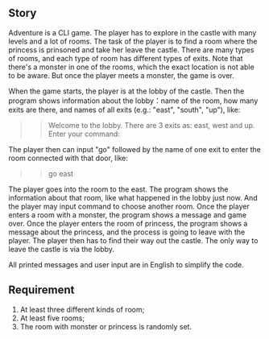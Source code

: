 ## Story

Adventure is a CLI game. The player has to explore in the castle with many levels and a lot of rooms. The task of the player is to find a room where the princess is prinsoned and take her leave the castle. There are many types of rooms, and each type of room has different types of exits. Note that there's a monster in one of the rooms, which the exact location is not able to be aware. But once the player meets a monster, the game is over.

When the game starts, the player is at the lobby of the castle. Then the program shows information about the lobby：name of the room, how many exits are there, and names of all exits (e.g.: "east", "south", "up"), like:

>>Welcome to the lobby. There are 3 exits as: east, west and up.
>>Enter your command:

The player then can input "go" followed by the name of one exit to enter the room connected with that door, like:

>>go east

The player goes into the room to the east. The program shows the information about that room, like what happened in the lobby just now. And the player may input command to choose another room.
Once the player enters a room with a monster, the program shows a message and game over. Once the player enters the room of princess, the program shows a message about the princess, and the process is going to leave with the player. The player then has to find their way out the castle. The only way to leave the castle is via the lobby.

All printed messages and user input are in English to simplify the code.

## Requirement

1. At least three different kinds of room;
1. At least five rooms;
1. The room with monster or princess is randomly set.